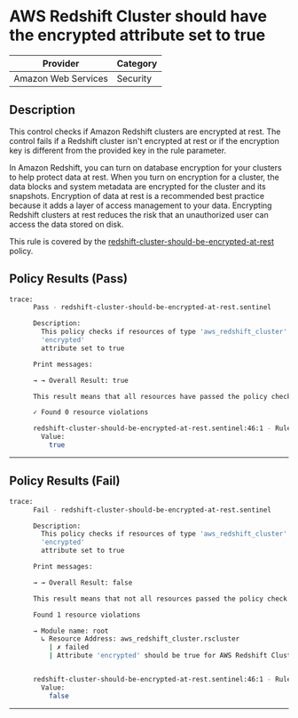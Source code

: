 # AWS Redshift Cluster should have the encrypted attribute set to true

| Provider            | Category  |
| ------------------- | --------  |
| Amazon Web Services |  Security |

## Description

This control checks if Amazon Redshift clusters are encrypted at rest. The control fails if a Redshift cluster isn't encrypted at rest or if the encryption key is different from the provided key in the rule parameter.

In Amazon Redshift, you can turn on database encryption for your clusters to help protect data at rest. When you turn on encryption for a cluster, the data blocks and system metadata are encrypted for the cluster and its snapshots. Encryption of data at rest is a recommended best practice because it adds a layer of access management to your data. Encrypting Redshift clusters at rest reduces the risk that an unauthorized user can access the data stored on disk.

This rule is covered by the [redshift-cluster-should-be-encrypted-at-rest](../../policies/redshift/redshift-cluster-should-be-encrypted-at-rest.sentinel) policy.

## Policy Results (Pass)

```bash
trace:
      Pass - redshift-cluster-should-be-encrypted-at-rest.sentinel

      Description:
        This policy checks if resources of type 'aws_redshift_cluster' have the
        'encrypted'
        attribute set to true

      Print messages:

      → → Overall Result: true

      This result means that all resources have passed the policy check for the policy redshift-cluster-should-be-encrypted-at-rest.

      ✓ Found 0 resource violations

      redshift-cluster-should-be-encrypted-at-rest.sentinel:46:1 - Rule "main"
        Value:
          true
```

---

## Policy Results (Fail)

```bash
trace:
      Fail - redshift-cluster-should-be-encrypted-at-rest.sentinel

      Description:
        This policy checks if resources of type 'aws_redshift_cluster' have the
        'encrypted'
        attribute set to true

      Print messages:

      → → Overall Result: false

      This result means that not all resources passed the policy check and the protected behavior is not allowed for the policy redshift-cluster-should-be-encrypted-at-rest.

      Found 1 resource violations

      → Module name: root
        ↳ Resource Address: aws_redshift_cluster.rscluster
          | ✗ failed
          | Attribute 'encrypted' should be true for AWS Redshift Cluster. Refer to https://docs.aws.amazon.com/securityhub/latest/userguide/redshift-controls.html#redshift-10 for more details.


      redshift-cluster-should-be-encrypted-at-rest.sentinel:46:1 - Rule "main"
        Value:
          false
```

---
